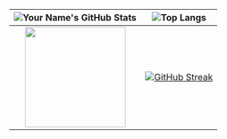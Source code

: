 | ![Your Name's GitHub Stats](https://github-readme-stats.vercel.app/api?username=MahdyZ7&show_icons=true&theme=dracula)  |  ![Top Langs](https://github-readme-stats.vercel.app/api/top-langs/?username=MahdyZ7&layout=compact&theme=dracula) |
|:------------------------:|:------------------------:|
| <image align="center" src="https://media2.giphy.com/media/xUOxfg0ESyhKOv4Vva/giphy.gif" height="180" > | [![GitHub Streak](https://streak-stats.demolab.com/?user=MahdyZ7&currStreakNum=2FD3EB&fire=pink&sideLabels=F00&date_format=[Y.]n.j&theme=highcontrast)](https://git.io/streak-stats)|
